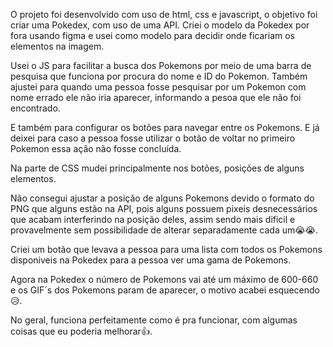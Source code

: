 O projeto foi desenvolvido com uso de html, css e javascript, o objetivo foi criar uma Pokedex, com uso de uma API.
Criei o modelo da Pokedex por fora usando figma e usei como modelo para decidir onde ficariam os elementos na imagem.

Usei o JS para facilitar a busca dos Pokemons por meio de uma barra de pesquisa que funciona por procura do nome e ID do Pokemon.
Também ajustei para quando uma pessoa fosse pesquisar por um Pokemon com nome errado ele não iria aparecer, informando a pesoa que ele não foi encontrado.

E também para configurar os botões para navegar entre os Pokemons.
E já deixei para caso a pessoa fosse utilizar o botão de voltar no primeiro Pokemon essa ação não fosse concluída.

Na parte de CSS mudei principalmente nos botões, posições de alguns elementos.

Não consegui ajustar a posição de alguns Pokemons devido o formato do PNG que alguns estão na API, pois alguns possuem pixeis desnecessários que acabam interferindo na posição
deles, assim sendo mais dificil e provavelmente sem possibilidade de alterar separadamente cada um😭😭.

Criei um botão que levava a pessoa para uma lista com todos os Pokemons disponiveis na Pokedex para a pessoa ver uma gama de Pokemons.

Agora na Pokedex o número de Pokemons vai até um máximo de 600-660 e os GIF´s dos Pokemons param de aparecer, o motivo acabei esquecendo 😥.

No geral, funciona perfeitamente como é pra funcionar, com algumas coisas que eu poderia melhorar👍.
